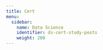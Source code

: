```yaml
---
title: Cert
menu:
  sidebar:
    name: Data Science
    identifier: ds-cert-study-posts
    weight: 200
---
```



